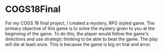 # COGS18Final
For my COGS 18 final project, I created a mystery, RPG styled game. The primary objective of this game is to solve the mystery given to you at the beginning of the game. To do this, the player would follow the game's directions and use strategic thinking to be able to beat the game. The play will die at least once. This is because the game is big on trial and error.
